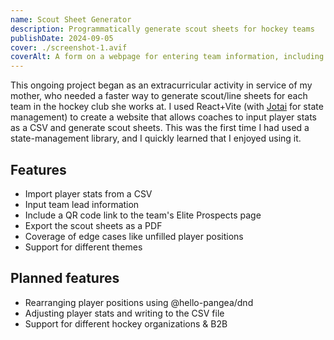 ```yaml
---
name: Scout Sheet Generator
description: Programmatically generate scout sheets for hockey teams
publishDate: 2024-09-05
cover: ./screenshot-1.avif
coverAlt: A form on a webpage for entering team information, including league, team name, head coach, and team lead details, as part of a multi-step process for generating scout sheets.
---
```


This ongoing project began as an extracurricular activity in service of my mother, who needed a faster way to generate scout/line sheets for each team in the hockey club she works at. I used React+Vite (with [Jotai](https://jotai.org/) for state management) to create a website that allows coaches to input player stats as a CSV and generate scout sheets. This was the first time I had used a state-management library, and I quickly learned that I enjoyed using it.

## Features

- Import player stats from a CSV
- Input team lead information
- Include a QR code link to the team's Elite Prospects page
- Export the scout sheets as a PDF
- Coverage of edge cases like unfilled player positions
- Support for different themes

## Planned features

- Rearranging player positions using @hello-pangea/dnd
- Adjusting player stats and writing to the CSV file
- Support for different hockey organizations & B2B
